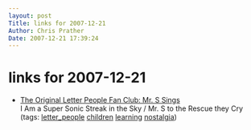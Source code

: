 ```yaml
---
layout: post
Title: links for 2007-12-21  
Author: Chris Prather
Date: 2007-12-21 17:39:24
---
```


# links for 2007-12-21
<ul class="delicious">
	<li>
		<div class="delicious-link"><a href="http://www.letterpeoplefanclub.com/CMS/component/option,com_artistavenue/task,playSong/id,19/Itemid,41/">The Original Letter People Fan Club: Mr. S Sings</a></div>
		<div class="delicious-extended">I Am a Super Sonic Streak in the Sky / Mr. S to the Rescue they Cry</div>
		<div class="delicious-tags">(tags: <a href="http://del.icio.us/perigrin/letter_people">letter_people</a> <a href="http://del.icio.us/perigrin/children">children</a> <a href="http://del.icio.us/perigrin/learning">learning</a> <a href="http://del.icio.us/perigrin/nostalgia">nostalgia</a>)</div>
	</li>
</ul>


